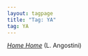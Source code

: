 ```yaml
---
layout: tagpage
title: "Tag: YA"
tag: YA
---
```

<a href="https://infixing.github.io/reviews/YA/allen-agostini_home.html" title="Home Home"><em>Home Home</em></a> (L. Angostini)
